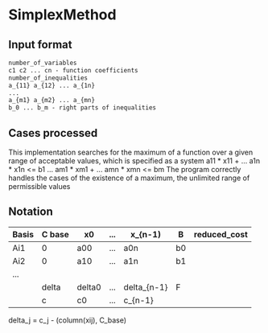 # SimplexMethod
## Input format
```dtd
number_of_variables
c1 c2 ... cn - function coefficients
number_of_inequalities
a_{11} a_{12} ... a_{1n}
...
a_{m1} a_{m2} ... a_{mn}
b_0 ... b_m - right parts of inequalities
```
## Cases processed
This implementation searches for the maximum of a function over a given range of acceptable values, which is specified as a system
a11 * x11 + ... a1n * x1n <= b1
...
am1 * xm1 + ... amn * xmn <= bm
The program correctly handles the cases of the existence of a maximum, the unlimited range of permissible values
## Notation
| Basis | C base | x0     | ... | x_{n-1)     | B | reduced_cost |
|-------| ------ |--------|-----|-------------|---|---|
| Ai1   | 0      | a00    | ... | a0n         | b0 |   |
| Ai2   | 0      | a10    | ... | a1n         | b1 |   |
|...|
|       | delta  | delta0 | ... | delta_{n-1} | F |   |
|       | c      | c0     | ... | c_{n-1}     |   |   |

delta_j = c_j - (column(xij), C_base)
